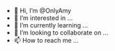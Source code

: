 - 👋 Hi, I’m @OnlyAmy
- 👀 I’m interested in ...
- 🌱 I’m currently learning ...
- 💞️ I’m looking to collaborate on ...
- 📫 How to reach me ...

<!---
OnlyAmy/OnlyAmy is a ✨ special ✨ repository because its `README.md` (this file) appears on your GitHub profile.
You can click the Preview link to take a look at your changes.
--->
